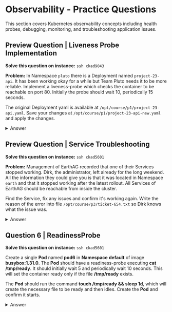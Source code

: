 # Observability - Practice Questions

This section covers Kubernetes observability concepts including health probes, debugging, monitoring, and troubleshooting application issues.

## Preview Question | Liveness Probe Implementation

**Solve this question on instance:** `ssh ckad9043`

**Problem:** In Namespace `pluto` there is a Deployment named `project-23-api`. It has been working okay for a while but Team Pluto needs it to be more reliable. Implement a liveness-probe which checks the container to be reachable on port 80. Initially the probe should wait 10, periodically 15 seconds.

The original Deployment yaml is available at `/opt/course/p1/project-23-api.yaml`. Save your changes at `/opt/course/p1/project-23-api-new.yaml` and apply the changes.

<details>
<summary>Answer</summary>

1. **Get overview of current resources:**
```bash
k -n pluto get all -o wide
```

Note the running pods and their IP addresses.

2. **Test current pod connectivity (optional verification):**
```bash
# Using curl
k run tmp --restart=Never --rm -i --image=nginx:alpine -- curl -m 5 <POD_IP>

# Using wget
k run tmp --restart=Never --rm --image=busybox -i -- wget -O- <POD_IP>
```

Both should return nginx welcome page, confirming pods are working.

3. **Copy the original deployment file:**
```bash
cp /opt/course/p1/project-23-api.yaml /opt/course/p1/project-23-api-new.yaml
```

4. **Edit the deployment to add liveness probe:**
```bash
vim /opt/course/p1/project-23-api-new.yaml
```

**Add the liveness probe configuration:**
```yaml
apiVersion: apps/v1
kind: Deployment
metadata:
  name: project-23-api
  namespace: pluto
spec:
  replicas: 3
  selector:
    matchLabels:
      app: project-23-api
  template:
    metadata:
      labels:
        app: project-23-api
    spec:
      containers:
      - image: httpd:2.4-alpine
        name: httpd
        # ... other container config ...
        livenessProbe:                  # ADD THIS SECTION
          tcpSocket:                    # Use TCP socket check
            port: 80                    # Check port 80
          initialDelaySeconds: 10       # Wait 10 seconds before first probe
          periodSeconds: 15             # Check every 15 seconds
```

5. **Apply the updated deployment:**
```bash
k apply -f /opt/course/p1/project-23-api-new.yaml
```

6. **Verify pods are running with liveness probe:**
```bash
k -n pluto get pod
```

Wait for the rollout to complete (new pods should appear).

7. **Verify liveness probe configuration:**
```bash
# Check on a specific pod
k -n pluto describe pod <pod-name> | grep Liveness

# Check on the deployment
k -n pluto describe deploy project-23-api | grep Liveness
```

Should show: `Liveness: tcp-socket :80 delay=10s timeout=1s period=15s #success=1 #failure=3`
---

</details>

## Preview Question | Service Troubleshooting

**Solve this question on instance:** `ssh ckad5601`

**Problem:** Management of EarthAG recorded that one of their Services stopped working. Dirk, the administrator, left already for the long weekend. All the information they could give you is that it was located in Namespace `earth` and that it stopped working after the latest rollout. All Services of EarthAG should be reachable from inside the cluster.

Find the Service, fix any issues and confirm it's working again. Write the reason of the error into file `/opt/course/p3/ticket-654.txt` so Dirk knows what the issue was.

<details>
<summary>Answer</summary>

1. **Get overview of all resources in earth namespace:**
```bash
k -n earth get all
```

Look for:
- Pods not in Ready state (0/1 instead of 1/1)
- Deployments with incorrect Ready counts
- Multiple ReplicaSets (indicates recent rollouts)

2. **Check service endpoints:**
```bash
k -n earth get ep
```

Services without endpoints indicate connectivity issues.

3. **Test service connectivity:**
```bash
# Test each service
k run tmp --restart=Never --rm -i --image=nginx:alpine -- curl -m 5 <service-name>.earth:<port>
```

Identify which service fails to connect (timeouts).

4. **Investigate the problematic deployment:**
```bash
k -n earth get deploy <deployment-name>
```

Look for deployments where READY count doesn't match desired replicas.

5. **Check deployment configuration:**
```bash
k -n earth edit deploy <deployment-name>
```

Common issues to look for:
- **Incorrect probe ports** (readiness/liveness probes pointing to wrong ports)
- **Image pull issues**
- **Resource constraints**
- **Container startup failures**

6. **Fix the issue (example - incorrect readiness probe port):**
```yaml
spec:
  template:
    spec:
      containers:
      - name: nginx
        readinessProbe:
          tcpSocket:
            port: 80          # Change from incorrect port (e.g., 82) to correct port
          initialDelaySeconds: 10
          periodSeconds: 20
```

7. **Wait for deployment to roll out:**
```bash
k -n earth get pod -l <deployment-selector>
```

Wait for initialDelaySeconds, then check pods become Ready (1/1).

8. **Verify service is working:**
```bash
k run tmp --restart=Never --rm -i --image=nginx:alpine -- curl -m 5 <service-name>.earth:<port>
```

Should now return successful response.

9. **Document the issue:**
```bash
vim /opt/course/p3/ticket-654.txt
```

**Example content:**
```
Service earth-3cc-web was failing because the readiness probe was configured 
to check port 82 instead of port 80. After the latest rollout, pods were 
running but not passing readiness checks, so they weren't added to service 
endpoints. Fixed by correcting the readiness probe port to 80.
```


### Common Troubleshooting Commands

```bash
# Check service endpoints
kubectl get endpoints

# Describe service for detailed info
kubectl describe service <service-name>

# Check pod readiness and restart counts
kubectl get pods -o wide

# Check deployment rollout status
kubectl rollout status deployment/<deployment-name>

# View deployment rollout history
kubectl rollout history deployment/<deployment-name>

# Check pod logs for errors
kubectl logs <pod-name>

# Describe pod for events and status
kubectl describe pod <pod-name>
```
</details>

## Question 6 | ReadinessProbe

**Solve this question on instance:** `ssh ckad5601`

Create a single **Pod** named **pod6** in **Namespace** **default** of image **busybox:1.31.0**. The **Pod** should have a readiness-probe executing **cat /tmp/ready**. It should initially wait 5 and periodically wait 10 seconds. This will set the container ready only if the file **/tmp/ready** exists.

The **Pod** should run the command **touch /tmp/ready && sleep 1d**, which will create the necessary file to be ready and then idles. Create the **Pod** and confirm it starts.

<details>
<summary>Answer</summary>

```bash
# Step 1: Generate the Pod YAML with the required command
k run pod6 --image=busybox:1.31.0 --dry-run=client -oyaml --command -- sh -c "touch /tmp/ready && sleep 1d" > 6.yaml

# Step 2: Edit the YAML file to add the readiness probe
vim 6.yaml
```

**Search for a readiness-probe example on https://kubernetes.io/docs, then copy and alter the relevant section for the task:**

```yaml
# 6.yaml
apiVersion: v1
kind: Pod
metadata:
  creationTimestamp: null
  labels:
    run: pod6
  name: pod6
spec:
  containers:
  - command:
    - sh
    - -c
    - touch /tmp/ready && sleep 1d
    image: busybox:1.31.0
    name: pod6
    resources: {}
    readinessProbe:                             # add
      exec:                                     # add
        command:                                # add
        - sh                                    # add
        - -c                                    # add
        - cat /tmp/ready                        # add
      initialDelaySeconds: 5                    # add
      periodSeconds: 10                         # add
  dnsPolicy: ClusterFirst
  restartPolicy: Always
status: {}
```

**Step 3: Create the Pod**

```bash
k -f 6.yaml create
```

**Step 4: Verify the Pod status**

Running `k get pod pod6` we should see the job being created and completed:

```bash
➜ k get pod pod6
NAME   READY   STATUS              RESTARTS   AGE
pod6   0/1     ContainerCreating   0          2s

➜ k get pod pod6
NAME   READY   STATUS    RESTARTS   AGE
pod6   0/1     Running   0          7s

➜ k get pod pod6
NAME   READY   STATUS    RESTARTS   AGE
pod6   1/1     Running   0          15s
```

We see that the **Pod** is finally ready.

</details>

